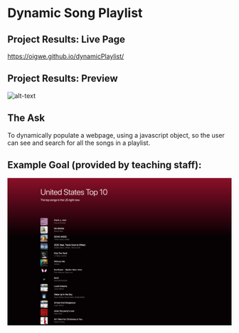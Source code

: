 # Dynamic Song Playlist

## Project Results: Live Page
https://oigwe.github.io/dynamicPlaylist/

## Project Results: Preview
![alt-text](playlistDemoVid.gif)

## The Ask
To dynamically populate a webpage, using a javascript object, so the user can see and search for all the songs in a playlist. 

## Example Goal (provided by teaching staff):
![final](spotify_playlist_final.png)

